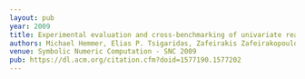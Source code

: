 ```yaml
---
layout: pub
year: 2009
title: Experimental evaluation and cross-benchmarking of univariate real solvers
authors: Michael Hemmer, Elias P. Tsigaridas, Zafeirakis Zafeirakopoulos, Ioannis Z. Emiris, Menelaos I. Karavelas, Bernard Mourrain
venue: Symbolic Numeric Computation - SNC 2009
pub: https://dl.acm.org/citation.cfm?doid=1577190.1577202
---
```

